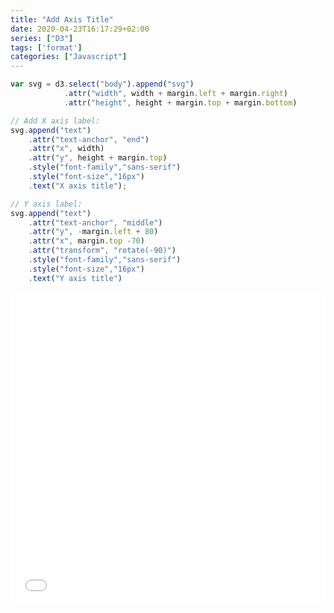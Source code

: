 ```yaml
---
title: "Add Axis Title"
date: 2020-04-23T16:17:29+02:00
series: ["D3"]
tags: ['format']
categories: ["Javascript"]
---
```


```js
var svg = d3.select("body").append("svg")
    		.attr("width", width + margin.left + margin.right)
    		.attr("height", height + margin.top + margin.bottom)

// Add X axis label:
svg.append("text")
    .attr("text-anchor", "end")
    .attr("x", width)
    .attr("y", height + margin.top)
    .style("font-family","sans-serif")
    .style("font-size","16px")    
    .text("X axis title");

// Y axis label:
svg.append("text")
    .attr("text-anchor", "middle")
    .attr("y", -margin.left + 80)
    .attr("x", margin.top -70)
    .attr("transform", "rotate(-90)")
    .style("font-family","sans-serif")
    .style("font-size","16px")
    .text("Y axis title")
```

<iframe src="/blocks/add-axis-title.html" scrolling="yes" marginwidth="0" marginheight="0" style="width:100%; height:500px; border:none"></iframe>